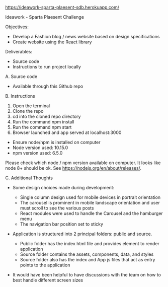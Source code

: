 https://ideawork-sparta-plaesent-sdb.herokuapp.com/

Ideawork - Sparta Plaesent Challenge

Objectives:

  - Develop a Fashion blog / news website based on design specifications
  - Create website using the React library

Deliverables:

  - Source code
  - Instructions to run project locally

A. Source code

  - Available through this Github repo

B. Instructions

  1.  Open the terminal
  2.  Clone the repo
  3.  cd into the cloned repo directory
  3.  Run the command npm install
  4.  Run the command npm start
  5.  Browser launched and app served at localhost:3000

  - Ensure node/npm is installed on computer
  - Node version used: 10.15.0
  - npm version used:  6.5.0

Please check which node / npm version available on computer. It looks like node 8+ should be ok.  See https://nodejs.org/en/about/releases/.

C. Additional Thoughts

  - Some design choices made during development:
      - Single column design used for mobile devices in portrait orientation
      - The carousel is prominent in mobile landscape orientation and user
        must scroll to see the various posts
      - React modules were used to handle the Carousel and the hamburger menu
      - The navigation bar position set to sticky

  - Application is structured into 2 principal folders:  public and source.
      - Public folder has the index html file and provides element to render
        application
      - Source folder contains the assets, components, data, and styles
      - Source folder also has the index and App js files that act as entry
        points to the application

  - It would have been helpful to have discussions with the team on how to best
    handle different screen sizes
